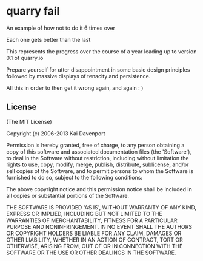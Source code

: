 # quarry fail

An example of how not to do it 6 times over

Each one gets better than the last

This represents the progress over the course of a year leading
up to version 0.1 of quarry.io

Prepare yourself for utter disappointment in some basic design
principles followed by massive displays of tenacity and
persistence.

All this in order to then get it wrong again, and again : )

## License 

(The MIT License)

Copyright (c) 2006-2013 Kai Davenport

Permission is hereby granted, free of charge, to any person obtaining
a copy of this software and associated documentation files (the
'Software'), to deal in the Software without restriction, including
without limitation the rights to use, copy, modify, merge, publish,
distribute, sublicense, and/or sell copies of the Software, and to
permit persons to whom the Software is furnished to do so, subject to
the following conditions:

The above copyright notice and this permission notice shall be
included in all copies or substantial portions of the Software.

THE SOFTWARE IS PROVIDED 'AS IS', WITHOUT WARRANTY OF ANY KIND,
EXPRESS OR IMPLIED, INCLUDING BUT NOT LIMITED TO THE WARRANTIES OF
MERCHANTABILITY, FITNESS FOR A PARTICULAR PURPOSE AND NONINFRINGEMENT.
IN NO EVENT SHALL THE AUTHORS OR COPYRIGHT HOLDERS BE LIABLE FOR ANY
CLAIM, DAMAGES OR OTHER LIABILITY, WHETHER IN AN ACTION OF CONTRACT,
TORT OR OTHERWISE, ARISING FROM, OUT OF OR IN CONNECTION WITH THE
SOFTWARE OR THE USE OR OTHER DEALINGS IN THE SOFTWARE.